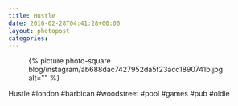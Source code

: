 ```yaml
---
title: Hustle
date: 2016-02-28T04:41:28+00:00
layout: photopost
categories:
---
```


<figure class="photo photo--square">
  {% picture photo-square blog/instagram/ab688dac7427952da5f23acc1890741b.jpg alt="" %}
</figure>

Hustle
#london #barbican #woodstreet #pool #games #pub #oldie
